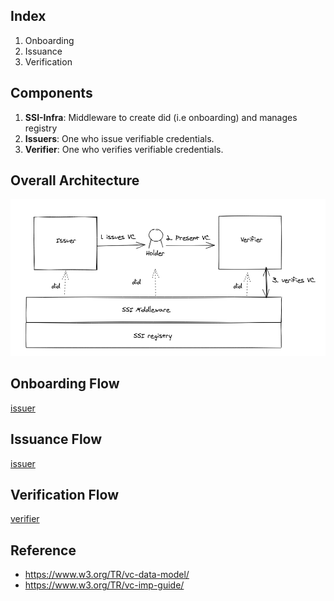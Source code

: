 ## Index

1. Onboarding 
2. Issuance
3. Verification

## Components

1. **SSI-Infra**: Middleware to create did (i.e onboarding) and manages registry
2. **Issuers**: One who issue verifiable credentials.
3. **Verifier**: One who verifies verifiable credentials.

## Overall Architecture

![img](docs/architecture.png)

## Onboarding Flow

[issuer](ssi-infa/README.md)

## Issuance Flow

[issuer](issuer/README.md)

## Verification Flow

[verifier](issuer/README.md)

## Reference

- https://www.w3.org/TR/vc-data-model/ 
- https://www.w3.org/TR/vc-imp-guide/ 
